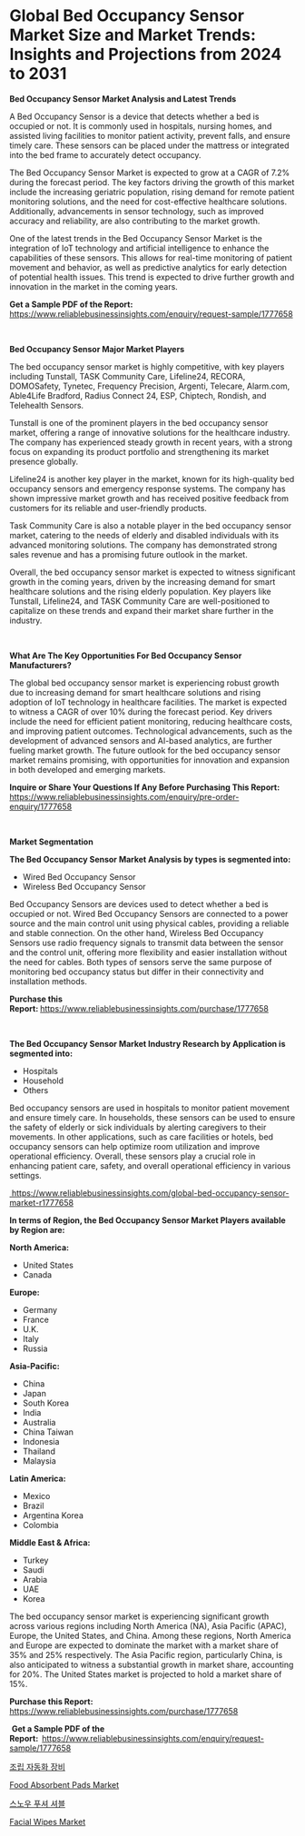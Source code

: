 <p><h1>Global Bed Occupancy Sensor Market Size and Market Trends: Insights and Projections from 2024 to 2031</h1></p><p><strong>Bed Occupancy Sensor Market Analysis and Latest Trends</strong></p>
<p><p>A Bed Occupancy Sensor is a device that detects whether a bed is occupied or not. It is commonly used in hospitals, nursing homes, and assisted living facilities to monitor patient activity, prevent falls, and ensure timely care. These sensors can be placed under the mattress or integrated into the bed frame to accurately detect occupancy.</p><p>The Bed Occupancy Sensor Market is expected to grow at a CAGR of 7.2% during the forecast period. The key factors driving the growth of this market include the increasing geriatric population, rising demand for remote patient monitoring solutions, and the need for cost-effective healthcare solutions. Additionally, advancements in sensor technology, such as improved accuracy and reliability, are also contributing to the market growth.</p><p>One of the latest trends in the Bed Occupancy Sensor Market is the integration of IoT technology and artificial intelligence to enhance the capabilities of these sensors. This allows for real-time monitoring of patient movement and behavior, as well as predictive analytics for early detection of potential health issues. This trend is expected to drive further growth and innovation in the market in the coming years.</p></p>
<p><strong>Get a Sample PDF of the Report:&nbsp;</strong> <a href="https://www.reliablebusinessinsights.com/enquiry/request-sample/1777658">https://www.reliablebusinessinsights.com/enquiry/request-sample/1777658</a></p>
<p>&nbsp;</p>
<p><strong>Bed Occupancy Sensor Major Market Players</strong></p>
<p><p>The bed occupancy sensor market is highly competitive, with key players including Tunstall, TASK Community Care, Lifeline24, RECORA, DOMOSafety, Tynetec, Frequency Precision, Argenti, Telecare, Alarm.com, Able4Life Bradford, Radius Connect 24, ESP, Chiptech, Rondish, and Telehealth Sensors.</p><p>Tunstall is one of the prominent players in the bed occupancy sensor market, offering a range of innovative solutions for the healthcare industry. The company has experienced steady growth in recent years, with a strong focus on expanding its product portfolio and strengthening its market presence globally.</p><p>Lifeline24 is another key player in the market, known for its high-quality bed occupancy sensors and emergency response systems. The company has shown impressive market growth and has received positive feedback from customers for its reliable and user-friendly products.</p><p>Task Community Care is also a notable player in the bed occupancy sensor market, catering to the needs of elderly and disabled individuals with its advanced monitoring solutions. The company has demonstrated strong sales revenue and has a promising future outlook in the market.</p><p>Overall, the bed occupancy sensor market is expected to witness significant growth in the coming years, driven by the increasing demand for smart healthcare solutions and the rising elderly population. Key players like Tunstall, Lifeline24, and TASK Community Care are well-positioned to capitalize on these trends and expand their market share further in the industry.</p></p>
<p>&nbsp;</p>
<p><strong>What Are The Key Opportunities For Bed Occupancy Sensor Manufacturers?</strong></p>
<p><p>The global bed occupancy sensor market is experiencing robust growth due to increasing demand for smart healthcare solutions and rising adoption of IoT technology in healthcare facilities. The market is expected to witness a CAGR of over 10% during the forecast period. Key drivers include the need for efficient patient monitoring, reducing healthcare costs, and improving patient outcomes. Technological advancements, such as the development of advanced sensors and AI-based analytics, are further fueling market growth. The future outlook for the bed occupancy sensor market remains promising, with opportunities for innovation and expansion in both developed and emerging markets.</p></p>
<p><strong>Inquire or Share Your Questions If Any Before Purchasing This Report:</strong> <a href="https://www.reliablebusinessinsights.com/enquiry/pre-order-enquiry/1777658">https://www.reliablebusinessinsights.com/enquiry/pre-order-enquiry/1777658</a></p>
<p>&nbsp;</p>
<p><strong>Market Segmentation</strong></p>
<p><strong>The Bed Occupancy Sensor Market Analysis by types is segmented into:</strong></p>
<p><ul><li>Wired Bed Occupancy Sensor</li><li>Wireless Bed Occupancy Sensor</li></ul></p>
<p><p>Bed Occupancy Sensors are devices used to detect whether a bed is occupied or not. Wired Bed Occupancy Sensors are connected to a power source and the main control unit using physical cables, providing a reliable and stable connection. On the other hand, Wireless Bed Occupancy Sensors use radio frequency signals to transmit data between the sensor and the control unit, offering more flexibility and easier installation without the need for cables. Both types of sensors serve the same purpose of monitoring bed occupancy status but differ in their connectivity and installation methods.</p></p>
<p><strong>Purchase this Report:&nbsp;</strong><a href="https://www.reliablebusinessinsights.com/purchase/1777658">https://www.reliablebusinessinsights.com/purchase/1777658</a></p>
<p>&nbsp;</p>
<p><strong>The Bed Occupancy Sensor Market Industry Research by Application is segmented into:</strong></p>
<p><ul><li>Hospitals</li><li>Household</li><li>Others</li></ul></p>
<p><p>Bed occupancy sensors are used in hospitals to monitor patient movement and ensure timely care. In households, these sensors can be used to ensure the safety of elderly or sick individuals by alerting caregivers to their movements. In other applications, such as care facilities or hotels, bed occupancy sensors can help optimize room utilization and improve operational efficiency. Overall, these sensors play a crucial role in enhancing patient care, safety, and overall operational efficiency in various settings.</p></p>
<p><a href="https://www.reliablebusinessinsights.com/global-bed-occupancy-sensor-market-r1777658">&nbsp;https://www.reliablebusinessinsights.com/global-bed-occupancy-sensor-market-r1777658</a></p>
<p><strong>In terms of Region, the Bed Occupancy Sensor Market Players available by Region are:</strong></p>
<p>
    <p> <strong> North America: </strong>
        <ul>
            <li>United States</li>
            <li>Canada</li>
        </ul>
        </p> 
    <p> <strong> Europe: </strong>
        <ul>
            <li>Germany</li>
            <li>France</li>
            <li>U.K.</li>
            <li>Italy</li>
            <li>Russia</li>
        </ul>
        </p> 
    <p> <strong> Asia-Pacific: </strong>
        <ul>
            <li>China</li>
            <li>Japan</li>
            <li>South Korea</li>
            <li>India</li>
            <li>Australia</li>
            <li>China Taiwan</li>
            <li>Indonesia</li>
            <li>Thailand</li>
            <li>Malaysia</li>
        </ul>
        </p> 
    <p> <strong> Latin America: </strong>
        <ul>
            <li>Mexico</li>
            <li>Brazil</li>
            <li>Argentina Korea</li>
            <li>Colombia</li>
        </ul>
        </p> 
    <p> <strong> Middle East & Africa: </strong>
        <ul>
            <li>Turkey</li>
            <li>Saudi</li>
            <li>Arabia</li>
            <li>UAE</li>
            <li>Korea</li>
        </ul>
    </p>
    </p>
<p><p>The bed occupancy sensor market is experiencing significant growth across various regions including North America (NA), Asia Pacific (APAC), Europe, the United States, and China. Among these regions, North America and Europe are expected to dominate the market with a market share of 35% and 25% respectively. The Asia Pacific region, particularly China, is also anticipated to witness a substantial growth in market share, accounting for 20%. The United States market is projected to hold a market share of 15%.</p></p>
<p><strong>Purchase this Report: </strong><a href="https://www.reliablebusinessinsights.com/purchase/1777658">https://www.reliablebusinessinsights.com/purchase/1777658</a></p>
<p>&nbsp;<strong>Get a Sample PDF of the Report:&nbsp;&nbsp;</strong><a href="https://www.reliablebusinessinsights.com/enquiry/request-sample/1777658">https://www.reliablebusinessinsights.com/enquiry/request-sample/1777658</a></p>
<p><strong></strong></p>
<p><p><a href="https://github.com/vsap75a286l/Market-Research-Report-List-2/blob/main/1803984155132.md">조립 자동화 장비</a></p><p><a href="https://github.com/phuonganhit041011/Market-Research-Report-List-1/blob/main/food-absorbent-pads-market.md">Food Absorbent Pads Market</a></p><p><a href="https://github.com/Maeennan456456/Market-Research-Report-List-2/blob/main/6742780155133.md">스노우 푸셔 셔블</a></p><p><a href="https://github.com/nhteumcc68/Market-Research-Report-List-1/blob/main/facial-wipes-market.md">Facial Wipes Market</a></p></p>